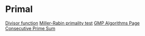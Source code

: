 # Primal

[Divisor function](https://en.wikipedia.org/wiki/Divisor_function)
[Miller-Rabin primality test](https://en.wikipedia.org/wiki/Miller%E2%80%93Rabin_primality_test)
[GMP Algorithms Page](https://gmplib.org/manual/Algorithms.html#Algorithms)
[Consecutive Prime Sum](https://projecteuler.net/problem=50)
